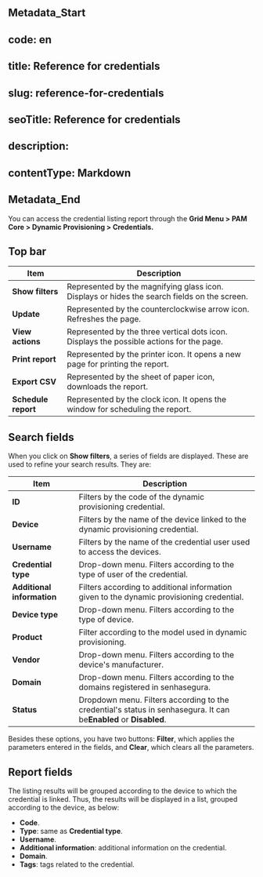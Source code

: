 ## Metadata_Start 
## code: en
## title: Reference for credentials 
## slug: reference-for-credentials 
## seoTitle: Reference for credentials 
## description:  
## contentType: Markdown 
## Metadata_End
You can access the credential listing report through the **Grid Menu > PAM Core > Dynamic Provisioning > Credentials.**

## Top bar

| Item                      | Description                                                                                  |
| ------------------------- | -------------------------------------------------------------------------------------------- |
| **Show filters**    | Represented by the magnifying glass icon. Displays or hides the search fields on the screen. |
| **Update**          | Represented by the counterclockwise arrow icon. Refreshes the page.                          |
| **View actions**    | Represented by the three vertical dots icon. Displays the possible actions for the page.     |
| **Print report**    | Represented by the printer icon. It opens a new page for printing the report.                |
| **Export CSV**      | Represented by the sheet of paper icon, downloads the report.                                |
| **Schedule report** | Represented by the clock icon. It opens the window for scheduling the report.                |

## Search fields

When you click on **Show filters**, a series of fields are displayed. These are used to refine your search results. They are:

| Item                             | Description                                                                                                                    |
| -------------------------------- | ------------------------------------------------------------------------------------------------------------------------------ |
| **ID**                     | Filters by the code of the dynamic provisioning credential.                                                                    |
| **Device**                 | Filters by the name of the device linked to the dynamic provisioning credential.                                               |
| **Username**               | Filters by the name of the credential user used to access the devices.                                                         |
| **Credential type**        | Drop-down menu. Filters according to the type of user of the credential.                                                       |
| **Additional information** | Filters according to additional information given to the dynamic provisioning credential.                                      |
| **Device type**            | Drop-down menu. Filters according to the type of device.                                                                       |
| **Product**                | Filter according to the model used in dynamic provisioning.                                                                    |
| **Vendor**                 | Drop-down menu. Filters according to the device's manufacturer.                                                                |
| **Domain**                 | Drop-down menu. Filters according to the domains registered in senhasegura.                                                    |
| **Status**                 | Dropdown menu. Filters according to the credential's status in senhasegura. It can be**Enabled** or **Disabled**. |

Besides these options, you have two buttons: **Filter**, which applies the parameters entered in the fields, and **Clear**, which clears all the parameters.

## Report fields

The listing results will be grouped according to the device to which the credential is linked. Thus, the results will be displayed in a list, grouped according to the device, as below:

* **Code**.
* **Type**: same as **Credential type**.
* **Username**.
* **Additional information**: additional information on the credential.
* **Domain**.
* **Tags**: tags related to the credential.